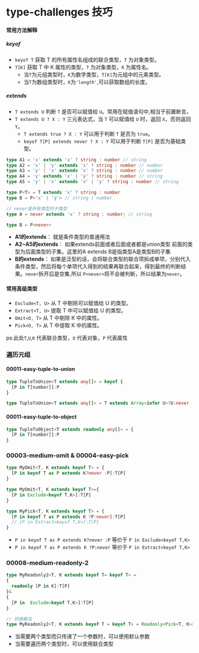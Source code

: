 # type-challenges 技巧

#### 常用方法解释

##### keyof

+ `keyof T` 获取 T 的所有属性名组成的联合类型，`T` 为对象类型。
+ `T[K]` 获取 T 中 K 属性的类型，`T` 为对象类型，`K` 为属性名。
  + 当`T`为元组类型时，`K`为数字类型，`T[K]`为元组中的元素类型。
  + 当`T`为数组类型时，`K`为`'length'`,可以获取数组的长度。

##### extends

+ `T extends U` 判断 `T` 是否可以赋值给 `U`。常用在赋值语句中,相当于前置断言。
+ `T extends U ? X : Y` 三元表达式，当 `T` 可以赋值给 `U` 时，返回 `X`，否则返回`Y`。
  + `T extends true ? X : Y` 可以用于判断 `T` 是否为 `true`。
  + `keyof T[P] extends never ? X : Y` 可以用于判断 `T[P]` 是否为基础类型。

```ts
type A1 = 'x' extends 'x' ? string : number // string
type A2 = 'x' | 'y' extends 'x' ? string : number // number
type A3 = 'y' | 'x' extends 'x' ? string : number // number
type A4 = 'y' extends 'x' | 'y' ? string : number // string
type A5 = 'y' | 'x' extends 'x' | 'y' ? string : number // string

type P<T> = T extends 'x' ? string : number
type B = P<'x' | 'y'> // string | number

// never是所有类型的子类型
type A = never extends 'x' ? string : number; // string

type B = P<never> 
```
+ **A1的extends**： 就是条件类型的普通用法
+ **A2~A5的extends**： 如果extends前面或者后面或者都是union类型 前面的类型为后面类型的子集。这里的A extends B是指类型A是类型B的子集
+ **B的extends**： 如果是泛型的话，会将联合类型的联合项拆成单项，分别代入条件类型，然后将每个单项代入得到的结果再联合起来，得到最终的判断结果。`never`拆开后是空集,所以 `P<never>`将不会被判断，所以结果为`never`。



#### 常用高级类型

+ `Exclude<T, U>` 从 T 中剔除可以赋值给 U 的类型。
+ `Extract<T, U>` 提取 T 中可以赋值给 U 的类型。
+ `Omit<O, T>` 从 T 中剔除 K 中的属性。
+ `Pick<O, T>` 从 T 中提取 K 中的属性。

ps:此处`T`,`U`,`K` 代表联合类型，`O` 代表对象，`P` 代表属性


###  遍历元组

#### 00011-easy-tuple-to-union

```ts
type TupleToUnion<T extends any[]> = keyof {
  [P in T[number]]:P
}

type TupleToUnion<T extends any[]> = T extends Array<infer U>?U:never

```

#### 00011-easy-tuple-to-object

```ts
type TupleToObject<T extends readonly any[]> = {
  [P in T[number]]:P
}
```


### 00003-medium-omit & 00004-easy-pick


```ts
type MyOmit<T, K extends keyof T> = {
  [P in keyof T as P extends K?never :P]:T[P]
}

type MyOmit<T, K extends keyof T>={
  [P in Exclude<keyof T,K>]:T[P]
}

type MyPick<T, K extends keyof T> = {
  [P in keyof T as P extends K ?P:never]:T[P]
  // [P in Extract<keyof T,K>]:T[P]
}

```

+ `P in keyof T as P extends K?never :P` 等价于 `P in Exclude<keyof T,K>`
+ `P in keyof T as P extends K ?P:never` 等价于 `P in Extract<keyof T,K>`


### 00008-medium-readonly-2

```ts
type MyReadonly2<T, K extends keyof T= keyof T> =
{
  readonly [P in K]:T[P]
}&
{
  [P in  Exclude<keyof T,K>]:T[P]
}

// 终极解法
type MyReadonly2<T, K extends keyof T = keyof T> = Readonly<Pick<T, K>> & Omit<T, K>

```
+ 当需要两个类型而只传递了一个参数时，可以使用默认参数
+ 当需要遍历两个类型时，可以使用联合类型